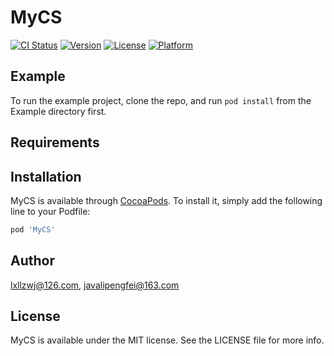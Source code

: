 # MyCS

[![CI Status](https://img.shields.io/travis/lxllzwj@126.com/MyCS.svg?style=flat)](https://travis-ci.org/lxllzwj@126.com/MyCS)
[![Version](https://img.shields.io/cocoapods/v/MyCS.svg?style=flat)](https://cocoapods.org/pods/MyCS)
[![License](https://img.shields.io/cocoapods/l/MyCS.svg?style=flat)](https://cocoapods.org/pods/MyCS)
[![Platform](https://img.shields.io/cocoapods/p/MyCS.svg?style=flat)](https://cocoapods.org/pods/MyCS)

## Example

To run the example project, clone the repo, and run `pod install` from the Example directory first.

## Requirements

## Installation

MyCS is available through [CocoaPods](https://cocoapods.org). To install
it, simply add the following line to your Podfile:

```ruby
pod 'MyCS'
```

## Author

lxllzwj@126.com, javalipengfei@163.com

## License

MyCS is available under the MIT license. See the LICENSE file for more info.
